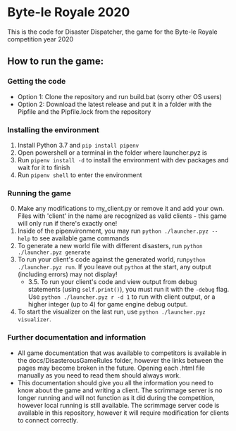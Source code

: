 # Byte-le Royale 2020
This is the code for Disaster Dispatcher, the game for the Byte-le Royale competition year 2020

## How to run the game:

### Getting the code

- Option 1: Clone the repository and run build.bat (sorry other OS users)
- Option 2: Download the latest release and put it in a folder with the Pipfile and the Pipfile.lock from the repository

### Installing the environment

1. Install Python 3.7 and `pip install pipenv`
2. Open powershell or a terminal in the folder where launcher.pyz is
3. Run `pipenv install -d` to install the environment with dev packages and wait for it to finish
4. Run `pipenv shell` to enter the environment

### Running the game

0. Make any modifications to my_client.py or remove it and add your own. Files with 'client' in the name are recognized as valid clients - this game will only run if there's exactly one!
1. Inside of the pipenvironment, you may run `python ./launcher.pyz --help` to see available game commands
2. To generate a new world file with different disasters, run `python ./launcher.pyz generate`
3. To run your client's code against the generated world, run`python ./launcher.pyz run`. If you leave out `python` at the start, any output (including errors) may not display!
	- 3.5. To run your client's code and view output from debug statements (using `self.print()`), you must run it with the `-debug` flag. Use `python ./launcher.pyz r -d 1` to run with client output, or a higher integer (up to 4) for game engine debug output.
4. To start the visualizer on the last run, use `python ./launcher.pyz visualizer`.

### Further documentation and information

- All game documentation that was available to competitors is available in the docs/DisasterousGameRules folder, however the links between the pages may become broken in the future. Opening each .html file manually as you need to read them should always work.
- This documentation should give you all the information you need to know about the game and writing a client. The scrimmage server is no longer running and will not function as it did during the competition, however local running is still available. The scrimmage server code is available in this repository, however it will require modification for clients to connect correctly.
